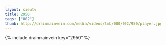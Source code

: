 ```yaml
--- 
layout: sieutv
title: 2950
tags: ["002"]
thumb: http://drainmainvein.com/media/videos/tmb/000/002/950/player.jpg
---
```

{% include drainmainvein key="2950" %} 
